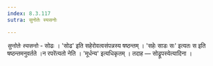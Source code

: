 ```yaml
---
index: 8.3.117
sutra: सुनोतेः स्यसनोः

---
```

_सुनोतेः स्यसनोः_ - सोढः । 'सोढ' इति सहेरोवत्वसंपन्नस्य षष्ठन्तम् । 'सहेः साडः सः' इत्यतः स इति षष्ठन्तमनुवर्तते ।न रपरे॑त्यतो नेति । 'मूर्धन्य' इत्यधिकृतम् । तदाह — सोढ्रूपस्येत्यादिना ।